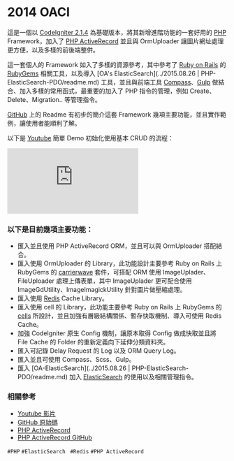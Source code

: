 # 2014 OACI

這是一個以 [CodeIgniter 2.1.4](https://ellislab.com/codeigniter/user-guide/installation/downloads.html) 為基礎版本，將其新增進階功能的一套好用的 [PHP](https://zh.wikipedia.org/wiki/PHP) Framework，加入了 [PHP ActiveRecord](http://www.phpactiverecord.org/) 並且與 OrmUploader 讓圖片網址處理更方便，以及多樣的前後端整併。

這一套個人的 Framework 如入了多樣的資源參考，其中參考了 [Ruby on Rails](http://rubyonrails.org/) 的 [RubyGems](https://rubygems.org/) 相關工具，以及導入 [OA's ElasticSearch](../2015.08.26 | PHP-ElasticSearch-PDO/readme.md) 工具，並且與前端工具 [Compass](http://compass-style.org/)、[Gulp](http://gulpjs.com/) 做結合、加入多樣的常用函式，最重要的加入了 PHP 指令的管理，例如 Create、Delete、Migration.. 等管理指令。

[GitHub](https://github.com/comdan66/oaci#%E5%B8%B8%E7%94%A8%E6%8C%87%E4%BB%A4) 上的 Readme 有初步的簡介這套 Framework 幾項主要功能，並且實作範例，讓使用者能順利了解。

以下是 [Youtube](https://www.youtube.com/) 簡單 Demo 初始化使用基本 CRUD 的流程：

<iframe allowfullscreen="" frameborder="0" src="https://www.youtube.com/embed/svomGfqxZvg"></iframe>


### 以下是目前幾項主要功能：

* 匯入並且使用 PHP ActiveRecord ORM，並且可以與 OrmUploader 搭配結合。
* 匯入使用 OrmUploader 的 Library，此功能設計主要參考 Ruby on Rails 上 RubyGems 的 [carrierwave](https://github.com/carrierwaveuploader/carrierwave) 套件，可搭配 ORM 使用 ImageUplader、FileUploader 處理上傳表單，其中 ImageUplader 更可配合使用 ImageGdUtility、ImageImagickUtility 針對圖片做壓縮處理。
* 匯入使用 [Redis](http://redis.io/) Cache Library。
* 匯入使用 cell 的 Library，此功能主要參考 Ruby on Rails 上 RubyGems 的 [cells](https://github.com/apotonick/cells) 所設計，並且加強有層級結構關係、暫存快取機制、導入可使用 Redis Cache。
* 加強 CodeIgniter 原生 Config 機制，讓原本取得 Config 做成快取並且將 File Cache 的 Folder 的重新定義向下延伸分類資料夾。
* 匯入可記錄 Delay Request 的 Log 以及 ORM Query Log。
* 匯入並且可使用 Compass、Scss、Gulp。
* 匯入 [OA-ElasticSearch](../2015.08.26 | PHP-ElasticSearch-PDO/readme.md) 加入 [ElasticSearch](https://www.elastic.co/) 的使用以及相關管理指令。

### 相關參考
* [Youtube 影片](https://www.youtube.com/watch?&v=svomGfqxZvg)
* [GitHub 原始碼](https://github.com/comdan66/oaci)
* [PHP ActiveRecord](http://www.phpactiverecord.org/)
* [PHP ActiveRecord GitHub](https://github.com/jpfuentes2/php-activerecord)

`#PHP` `#ElasticSearch ` `#Redis` `#PHP ActiveRecord`